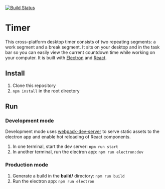 [![Build Status](https://travis-ci.com/hailey123/timer.svg?branch=master)](https://travis-ci.com/hailey123/timer)

# Timer
This cross-platform desktop timer consists of two repeating segments: a work segment and a break segment. It sits on your desktop and in the task bar so you can easily view the current countdown time while working on your computer. It is built with [Electron](https://electronjs.org) and [React](https://reactjs.org).

## Install
1. Clone this repository
1. `npm install` in the root directory

## Run

### Development mode
Development mode uses [webpack-dev-server](https://github.com/webpack/webpack-dev-server) to serve static assets to the electron app and enable hot reloading of React components.
1. In one terminal, start the dev server: `npm run start`
1. In another terminal, run the electron app: `npm run electron:dev`

### Production mode
1. Generate a build in the **build/** directory: `npm run build`
1. Run the electron app: `npm run electron`